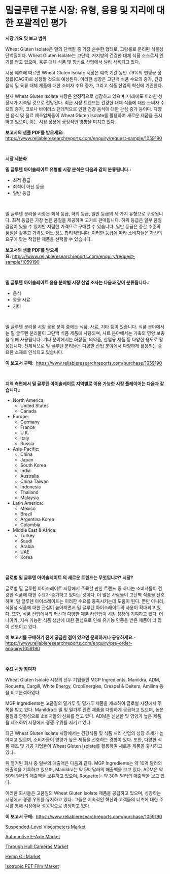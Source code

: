 <p><h1>밀글루텐 구분 시장: 유형, 응용 및 지리에 대한 포괄적인 평가</h1></p><p><strong>시장 개요 및 보고 범위</strong></p>
<p><p>Wheat Gluten Isolate은 밀의 단백질 중 가장 순수한 형태로, 그랑룰로 분리된 식물성 단백질이다. Wheat Gluten Isolate는 고단백, 저지방의 건강한 대체 식품 소스로서 인기를 얻고 있으며, 육류 대체 식품 및 향신료 산업에서 널리 사용되고 있다.</p><p>시장 예측에 따르면 Wheat Gluten Isolate 시장은 예측 기간 동안 7.9%의 연평균 성장률(CAGR)로 성장할 것으로 예상된다. 이러한 성장은 고단백 식품 수요의 증가, 건강 음식 및 육류 대체 제품에 대한 소비자 수요 증가, 그리고 식품 산업의 혁신에 기인한다.</p><p>현재 Wheat Gluten Isolate 시장은 안정적으로 성장하고 있으며, 미래에도 이러한 성장세가 지속될 것으로 전망된다. 최근 시장 트렌드는 건강한 대체 식품에 대한 소비자 수요의 증가, 코로나 바이러스 팬데믹으로 인한 건강 음식에 대한 관심 증가 등이다. 다양한 음식 및 음료 제조업체들이 Wheat Gluten Isolate를 활용하여 새로운 제품을 출시하고 있으며, 이는 시장 성장에 긍정적인 영향을 미치고 있다.</p></p>
<p><strong>보고서의 샘플 PDF를 받으세요:</strong> <a href="https://www.reliableresearchreports.com/enquiry/request-sample/1059190">https://www.reliableresearchreports.com/enquiry/request-sample/1059190</a></p>
<p>&nbsp;</p>
<p><strong>시장 세분화</strong></p>
<p><strong>밀 글루텐 아이솔레이트 유형별 시장 분석은 다음과 같이 분류됩니다.:</strong></p>
<p><ul><li>최적 등급</li><li>최적이 아닌 등급</li><li>일반 등급</li></ul></p>
<p>&nbsp;</p>
<p><p>밀 글루텐 분리물 시장은 최적 등급, 하위 등급, 일반 등급의 세 가지 유형으로 구성됩니다. 최적 등급은 가장 높은 품질을 제공하며 고가로 판매됩니다. 하위 등급은 일부 품질 결점이 있을 수 있지만 저렴한 가격으로 구매할 수 있습니다. 일반 등급은 중간 수준의 품질을 갖추고 가격도 어느 정도 합리적입니다. 이러한 등급에 따라 소비자들은 자신의 요구에 맞는 적합한 제품을 선택할 수 있습니다.</p></p>
<p><strong>보고서의 샘플 PDF를 받으세요:</strong>&nbsp;<a href="https://www.reliableresearchreports.com/enquiry/request-sample/1059190">https://www.reliableresearchreports.com/enquiry/request-sample/1059190</a></p>
<p>&nbsp;</p>
<p><strong> 밀 글루텐 아이솔레이트 응용 분야별 시장 산업 조사는 다음과 같이 분류됩니다.:</strong></p>
<p><ul><li>음식</li><li>동물 사료</li><li>기타</li></ul></p>
<p>&nbsp;</p>
<p><p>밀 글루텐 분리물 시장 응용 분야 중에는 식품, 사료, 기타 등이 있습니다. 식품 분야에서는 밀 글루텐 분리물이 고단백 식품 제품에 사용되며, 사료 분야에서는 가축의 영양 보충을 위해 사용됩니다. 기타 분야에서는 화장품, 의약품, 산업용 제품 등 다양한 용도로 활용됩니다. 전체적으로 밀 글루텐 분리물은 다양한 산업 분야에서 다양하게 활용되는 중요한 소재로 인식되고 있습니다.</p></p>
<p><strong>이 보고서 구매:</strong>&nbsp; <a href="https://www.reliableresearchreports.com/purchase/1059190">https://www.reliableresearchreports.com/purchase/1059190</a></p>
<p>&nbsp;</p>
<p><strong>지역 측면에서 밀 글루텐 아이솔레이트 지역별로 이용 가능한 시장 플레이어는 다음과 같습니다.:</strong></p>
<p><ul>
    <li>
        North America:
        <ul>
            <li>United States</li>
            <li>Canada</li>
        </ul>
    </li>
    <li>
        Europe:
        <ul>
            <li>Germany</li>
            <li>France</li>
            <li>U.K.</li>
            <li>Italy</li>
            <li>Russia</li>
        </ul>
    </li>
    <li>
        Asia-Pacific:
        <ul>
            <li>China</li>
            <li>Japan</li>
            <li>South Korea</li>
            <li>India</li>
            <li>Australia</li>
            <li>China Taiwan</li>
            <li>Indonesia</li>
            <li>Thailand</li>
            <li>Malaysia</li>
        </ul>
    </li>
    <li>
        Latin America:
        <ul>
            <li>Mexico</li>
            <li>Brazil</li>
            <li>Argentina Korea</li>
            <li>Colombia</li>
        </ul>
    </li>
    <li>
        Middle East & Africa:
        <ul>
            <li>Turkey</li>
            <li>Saudi</li>
            <li>Arabia</li>
            <li>UAE</li>
            <li>Korea</li>
        </ul>
    </li>
    </ul></p>
<p>&nbsp;</p>
<p><strong>글로벌 밀 글루텐 아이솔레이트 의 새로운 트렌드는 무엇입니까? 시장?</strong></p>
<p><p>글로벌 밀 글루텐 아이소레이트 시장에서 주목할 만한 트렌드 중 하나는 소비자들이 건강한 식품에 대한 수요가 증가하고 있다는 것이다. 더 많은 사람들이 고단백 식품을 선호하며, 밀 글루텐 아이소레이트는 이러한 수요를 충족시키는데 도움이 된다. 뿐만 아니라, 식물성 식품에 대한 관심이 높아지면서 밀 글루텐 아이소레이트의 사용이 확대되고 있다. 또한, 식품 산업에서의 혁신과 다양한 제품 라인업이 시장 성장에 기여하고 있다. 더 나아가, 지속 가능한 식품 생산에 대한 관심으로 인해 유기농 인증을 받은 제품이 더 많이 선보이고 있다.</p></p>
<p><strong>이 보고서를 구매하기 전에 궁금한 점이 있으면 문의하거나 공유하세요.</strong>- <a href="https://www.reliableresearchreports.com/enquiry/pre-order-enquiry/1059190">https://www.reliableresearchreports.com/enquiry/pre-order-enquiry/1059190</a></p>
<p>&nbsp;</p>
<p><strong>주요 시장 참여자</strong></p>
<p><p>Wheat Gluten Isolate 시장의 선두 기업들인 MGP Ingredients, Manildra, ADM, Roquette, Cargill, White Energy, CropEnergies, Crespel & Deiters, Amilina 등을 비교분석하였다. </p><p>MGP Ingredients는 고품질의 밀가루 및 밀가루 제품을 제조하여 글로벌 시장에서 주목을 받고 있다. Manildra는 밀 및 밀가루 관련 제품을 다양하게 공급하고 있으며, 높은 품질과 안정성으로 소비자들의 신뢰를 얻고 있다. ADM은 신선한 및 영양가 높은 제품을 제조하여 시장에서 경쟁 우위를 지키고 있다.</p><p>최근 Wheat Gluten Isolate 시장에서는 건강식품 및 식품 처리 산업의 성장 추세가 높아지고 있으며, 소비자들이 영양가 높은 제품을 선호하는 경향이 있다. 또한, 다양한 식품 제조 및 가공 기업들이 Wheat Gluten Isolate를 활용하여 새로운 제품을 출시하고 있다.</p><p>위 열거된 회사 중 일부의 매출액은 다음과 같다. MGP Ingredients는 약 10억 달러의 매출액을 기록하고 있으며, Manildra는 약 5억 달러의 매출액을 보고 있다. ADM은 약 50억 달러의 매출액을 보유하고 있으며, Roquette는 약 30억 달러의 매출액을 보고 있다.</p><p>이러한 회사들은 고품질의 Wheat Gluten Isolate 제품을 공급하고 있으며, 성장하는 시장에서 경쟁 우위를 유지하고 있다. 그들은 지속적인 혁신과 고객들의 니즈에 대한 주시를 통해 시장에서 성공적으로 경쟁하고 있다.</p></p>
<p><strong>이 보고서 구매:</strong>&nbsp;&nbsp;<a href="https://www.reliableresearchreports.com/purchase/1059190">https://www.reliableresearchreports.com/purchase/1059190</a></p>
<p><p><a href="https://three-jumbo-f6d.notion.site/Suspended-Level-Viscometers-Market-Insights-Market-Players-and-Forecast-Till-2031-9a4ef9f31eba4b83ad42b8400a22ac58">Suspended-Level Viscometers Market</a></p><p><a href="https://github.com/prosalinda88/Market-Research-Report-List-3/blob/main/automotive-e-axle-market.md">Automotive E-Axle Market</a></p><p><a href="https://view.publitas.com/reportprime-1/through-hull-cameras-market-size-share-trends-analysis-report-by-application-regional-outlook-competitive-strategies-and-segment-forecasts-2023-2030/">Through Hull Cameras Market</a></p><p><a href="https://noble-drawer-34c.notion.site/Hemp-Oil-Market-Offer-Valuable-Insights-into-Market-Size-Market-Share-Market-Trends-and-Projectio-826591f567fa47e2af78eae1f5145d46">Hemp Oil Market</a></p><p><a href="https://issuu.com/reportprime-2/docs/isotropic-pet-film-market-size-2030.pptx">Isotropic PET Film Market</a></p></p>
